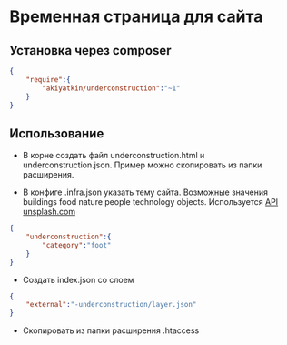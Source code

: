 # Временная страница для сайта

## Установка через composer

```json
{
	"require":{
		"akiyatkin/underconstruction":"~1"
	}
}
```

## Использование
- В корне создать файл underconstruction.html и underconstruction.json. Пример можно скопировать из папки расширения.

- В конфиге .infra.json указать тему сайта. Возможные значения buildings food nature people technology objects. Используется [API](https://source.unsplash.com) [unsplash.com](https://unsplash.com)

```json
{
	"underconstruction":{
		"category":"foot"
	}
}
```

- Создать index.json со слоем

```json
{
	"external":"-underconstruction/layer.json"
}
```

- Скопировать из папки расширения .htaccess